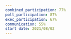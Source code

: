```yaml
---
combined_participation: 77%
poll_participation: 87%
exec_participation: 67%
communication: 55%
start date: 2021/08/02
---
```

